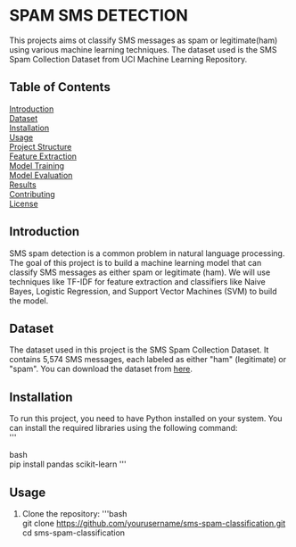 # SPAM SMS DETECTION

This projects aims ot classify SMS messages as spam or legitimate(ham) using various machine learning techniques. The dataset used is the SMS Spam Collection Dataset from UCI Machine Learning Repository.

## Table of Contents

[Introduction](#introdcution)<br/>
[Dataset](#dataset)<br/>
[Installation](#installation)<br/>
[Usage](#usage)<br/>
[Project Structure](#project-structure)<br/>
[Feature Extraction](#feature-extarction)<br/>
[Model Training](#model-training)<br/>
[Model Evaluation](#model-evaluation)<br/>
[Results](#results)<br/>
[Contributing](#contributing)<br/>
[License](#license)<br/>

## Introduction

SMS spam detection is a common problem in natural language processing. The goal of this project is to build a machine learning model that can classify SMS messages as either spam or legitimate (ham). We will use techniques like TF-IDF for feature extraction and classifiers like Naive Bayes, Logistic Regression, and Support Vector Machines (SVM) to build the model.

## Dataset

The dataset used in this project is the SMS Spam Collection Dataset. It contains 5,574 SMS messages, each labeled as either "ham" (legitimate) or "spam". You can download the dataset from 
[here](https://www.kaggle.com/datasets/uciml/sms-spam-collection-dataset).

## Installation

To run this project, you need to have Python installed on your system. You can install the required libraries using the following command:<br/>
'''

bash<br/>
pip install pandas scikit-learn
'''

## Usage

1. Clone the repository:
'''bash<br/>
git clone https://github.com/yourusername/sms-spam-classification.git<br/>
cd sms-spam-classification



